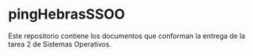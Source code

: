 # pingHebrasSSOO
Este repositorio contiene los documentos que conforman la entrega de la tarea 2 de Sistemas Operativos.
